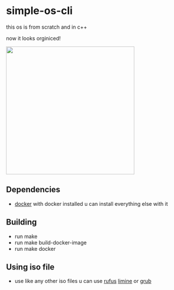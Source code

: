 # simple-os-cli
this os is from scratch and in c++

now it looks orginiced!
<p align="left">
  <img src="https://user-images.githubusercontent.com/45498671/180620883-e72d9001-6a40-48de-a495-df055679edf3.PNG" width="350">
</p>

## Dependencies
* [docker](https://www.docker.com/)
with docker installed u can install everything else with it

## Building
* run make
* run make build-docker-image
* run make docker

## Using iso file
* use like any other iso files u can use [rufus](https://rufus.ie/en/) [limine](https://limine-bootloader.org/) or [grub](https://www.gnu.org/software/grub)
